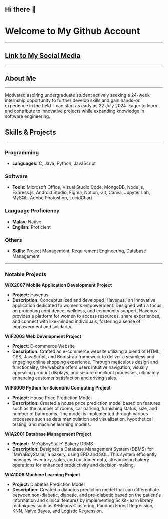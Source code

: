 ## Hi there 👋

<!--
**nijam001/nijam001** is a ✨ _special_ ✨ repository because its `README.md` (this file) appears on your GitHub profile.

Here are some ideas to get you started:

- 🔭 I’m currently working on ...
- 🌱 I’m currently learning ...
- 👯 I’m looking to collaborate on ...
- 🤔 I’m looking for help with ...
- 💬 Ask me about ...
- 📫 How to reach me: ...
- 😄 Pronouns: ...
- ⚡ Fun fact: ...
-->

# Welcome to My Github Account

---

## [Link to My Social Media](#) <!-- Replace '#' with the actual URL -->

---

## About Me

---

Motivated aspiring undergraduate student actively seeking a 24-week internship opportunity to further develop skills and gain hands-on experience in the field. I can start as early as 22 July 2024. Eager to learn and contribute to innovative projects while expanding knowledge in software engineering.

## Skills & Projects

---

### Programming
- **Languages:** C, Java, Python, JavaScript

### Software
- **Tools:** Microsoft Office, Visual Studio Code, MongoDB, Node.js, Express.js, Android Studio, Figma, Notion, Git, Canva, Jupyter Lab, MySQL, Adobe Photoshop, LucidChart

### Language Proficiency
- **Malay:** Native
- **English:** Proficient

### Others
- **Skills:** Project Management, Requirement Engineering, Database Management

---

### Notable Projects

**WIX2007 Mobile Application Development Project**
- **Project:** Havenus
- **Description:** Conceptualized and developed 'Havenus,' an innovative application dedicated to women's empowerment. Designed with a focus on promoting confidence, wellness, and community support, Havenus provides a platform for women to access resources, share experiences, and connect with like-minded individuals, fostering a sense of empowerment and solidarity.

**WIF2003 Web Development Project**
- **Project:** E-commerce Website
- **Description:** Crafted an e-commerce website utilizing a blend of HTML, CSS, JavaScript, and Bootstrap framework to deliver a seamless and engaging online shopping experience. Through meticulous design and functionality, the website offers users intuitive navigation, visually appealing product displays, and secure checkout processes, ultimately enhancing customer satisfaction and driving sales.

**WIF3009 Python for Scientific Computing Project**
- **Project:** House Price Prediction Model
- **Description:** Created a house price prediction model based on features such as the number of rooms, car parking, furnishing status, size, and number of bathrooms. The model is implemented through various processes such as data manipulation and visualization, hypothetical testing, and machine learning models.

**WIA2001 Database Management Project**
- **Project:** 'MeYaBoyStalle' Bakery DBMS
- **Description:** Designed a Database Management System (DBMS) for 'MeYaBoyStalle,' a bakery, using ERD and SQL. This system efficiently manages inventory, sales, and customer data, streamlining bakery operations for enhanced productivity and decision-making.

**WIA1006 Machine Learning Project**
- **Project:** Diabetes Prediction Model
- **Description:** Created a diabetes prediction model that can differentiate between non-diabetic, diabetic, and pre-diabetic based on the patient's information and clinical features by implementing Scikit-learn library techniques such as K-Means Clustering, Random Forest Regression, KNN, Naïve Bayes, and Logistic Regression.

